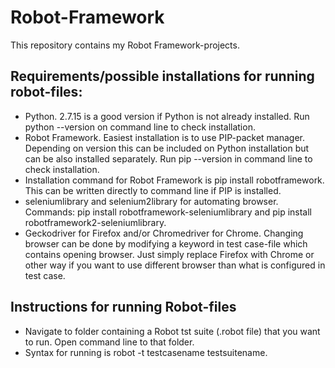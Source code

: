 # Robot-Framework
This repository contains my Robot Framework-projects.

## Requirements/possible installations for running robot-files: ##
- Python. 2.7.15 is a good version if Python is not already installed. Run python --version on command line to check installation.
- Robot Framework. Easiest installation is to use PIP-packet manager. Depending on version this can be included on Python installation but can be also installed separately. Run pip --version in command line to check installation. 
- Installation command for Robot Framework is pip install robotframework. This can be written directly to command line if PIP is installed.
- seleniumlibrary and selenium2library for automating browser. Commands: pip install robotframework-seleniumlibrary and pip install robotframework2-seleniumlibrary.
- Geckodriver for Firefox and/or Chromedriver for Chrome. Changing browser can be done by modifying a keyword in test case-file which contains opening browser. Just simply replace Firefox with Chrome or other way if you want to use different browser than what is configured in test case.

## Instructions for running Robot-files ##
- Navigate to folder containing a Robot tst suite (.robot file) that you want to run. Open command line to that folder.
- Syntax for running is robot -t testcasename testsuitename.

